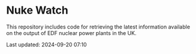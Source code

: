 # Nuke Watch

This repository includes code for retrieving the latest information available on the output of EDF nuclear power plants in the UK.

Last updated: 2024-09-20 07:10